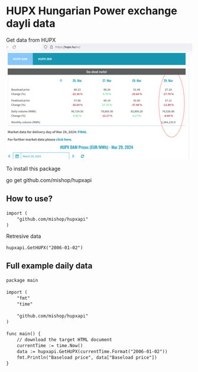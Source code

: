 # HUPX Hungarian Power exchange dayli data
Get data from HUPX 
![Data](hupxdata.png)

To install this package

go get github.com/mishop/hupxapi 

## How to use?
```
import (
	"github.com/mishop/hupxapi"
)
```

Retresive data
```
hupxapi.GetHUPX("2006-01-02")
```

## Full example daily data
```
package main

import (
	"fmt"
	"time"

	"github.com/mishop/hupxapi"
)

func main() {
	// download the target HTML document
	currentTime := time.Now()
	data := hupxapi.GetHUPX(currentTime.Format("2006-01-02"))
	fmt.Println("Baseload price", data["Baseload price"])
}
```